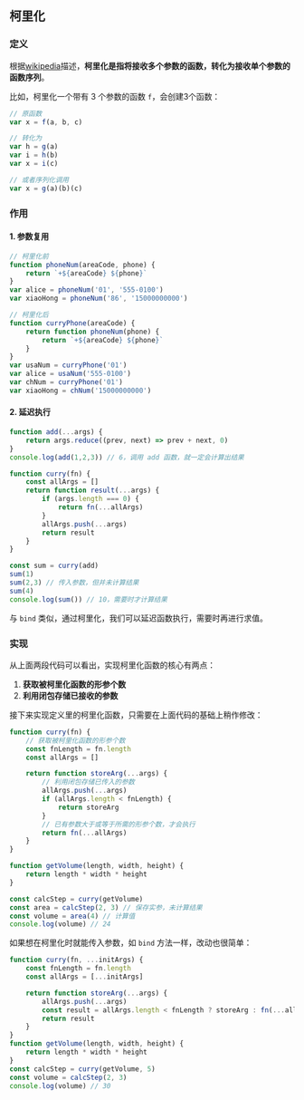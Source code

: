 ## 柯里化

### 定义

根据[wikipedia](https://en.wikipedia.org/wiki/Currying)描述，**柯里化是指将接收多个参数的函数，转化为接收单个参数的函数序列**。

比如，柯里化一个带有 3 个参数的函数 `f`，会创建3个函数：

```javascript
// 原函数
var x = f(a, b, c)

// 转化为
var h = g(a)
var i = h(b)
var x = i(c)

// 或者序列化调用
var x = g(a)(b)(c)
```

### 作用

#### 1. 参数复用

```javascript
// 柯里化前
function phoneNum(areaCode, phone) {
    return `+${areaCode} ${phone}`
}
var alice = phoneNum('01', '555-0100')
var xiaoHong = phoneNum('86', '15000000000')

// 柯里化后
function curryPhone(areaCode) {
    return function phoneNum(phone) {
        return `+${areaCode} ${phone}`
    }
}
var usaNum = curryPhone('01')
var alice = usaNum('555-0100')
var chNum = curryPhone('01')
var xiaoHong = chNum('15000000000')
```

#### 2. 延迟执行

```javascript
function add(...args) {
    return args.reduce((prev, next) => prev + next, 0)
}
console.log(add(1,2,3)) // 6，调用 add 函数，就一定会计算出结果

function curry(fn) {
    const allArgs = []
    return function result(...args) {
        if (args.length === 0) {
            return fn(...allArgs)
        }
        allArgs.push(...args)
        return result
    }
}

const sum = curry(add)
sum(1)
sum(2,3) // 传入参数，但并未计算结果
sum(4)
console.log(sum()) // 10，需要时才计算结果
```

与 `bind` 类似，通过柯里化，我们可以延迟函数执行，需要时再进行求值。

### 实现

从上面两段代码可以看出，实现柯里化函数的核心有两点：

1. **获取被柯里化函数的形参个数**
2. **利用闭包存储已接收的参数**

接下来实现定义里的柯里化函数，只需要在上面代码的基础上稍作修改：

```javascript
function curry(fn) {
    // 获取被柯里化函数的形参个数
    const fnLength = fn.length
    const allArgs = []

    return function storeArg(...args) {
        // 利用闭包存储已传入的参数
        allArgs.push(...args)
        if (allArgs.length < fnLength) {
            return storeArg
        }
        // 已有参数大于或等于所需的形参个数，才会执行
        return fn(...allArgs)
    }
}

function getVolume(length, width, height) {
    return length * width * height
}

const calcStep = curry(getVolume)
const area = calcStep(2, 3) // 保存实参，未计算结果
const volume = area(4) // 计算值
console.log(volume) // 24
```

如果想在柯里化时就能传入参数，如 `bind` 方法一样，改动也很简单：

```javascript
function curry(fn, ...initArgs) {
    const fnLength = fn.length
    const allArgs = [...initArgs]

    return function storeArg(...args) {
        allArgs.push(...args)
        const result = allArgs.length < fnLength ? storeArg : fn(...allArgs)
        return result
    }
}
function getVolume(length, width, height) {
    return length * width * height
}
const calcStep = curry(getVolume, 5)
const volume = calcStep(2, 3)
console.log(volume) // 30
```
